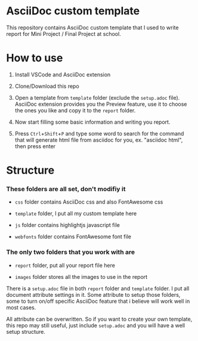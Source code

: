 # AsciiDoc custom template

This repository contains AsciiDoc custom template that I used to write report for Mini Project / Final Project at school.

# How to use

1. Install VSCode and AsciiDoc extension

2. Clone/Download this repo

3. Open a template from `template` folder (exclude the `setup.adoc` file). AsciiDoc extension provides you the Preview feature, use it to choose the ones you like and copy it to the `report` folder.

4. Now start filling some basic information and writing you report.

5. Press `Ctrl`+`Shift`+`P` and type some word to search for the command that will generate html file from asciidoc for you, ex. "asciidoc html", then press enter

# Structure

### These folders are all set, don't modifiy it

- `css` folder contains AsciiDoc css and also FontAwesome css

- `template` folder, I put all my custom template here

- `js` folder contains highlightjs javascript file

- `webfonts` folder contains FontAwesome font file

### The only two folders that you work with are

- `report` folder, put all your report file here

- `images` folder stores all the images to use in the report

There is a `setup.adoc` file in both `report` folder and `template` folder. I put all document attribute settings in it. Some attribute to setup those folders, some to turn on/off specific AsciiDoc feature that i believe will work well in most cases.

All attribute can be overwritten. So if you want to create your own template, this repo may still useful, just include `setup.adoc` and you will have a well setup structure.
